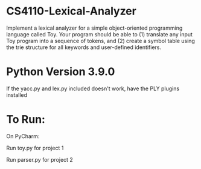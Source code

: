 # CS4110-Lexical-Analyzer
 Implement a lexical analyzer for a simple object-oriented programming language called Toy. Your program should be able to (1) translate any input Toy program into a sequence of tokens, and (2) create a symbol table using the trie structure for all keywords and user-defined identifiers.

# Python Version 3.9.0
If the yacc.py and lex.py included doesn't work, have the PLY plugins installed

# To Run: 
On PyCharm: 

Run toy.py for project 1 

Run parser.py for project 2


